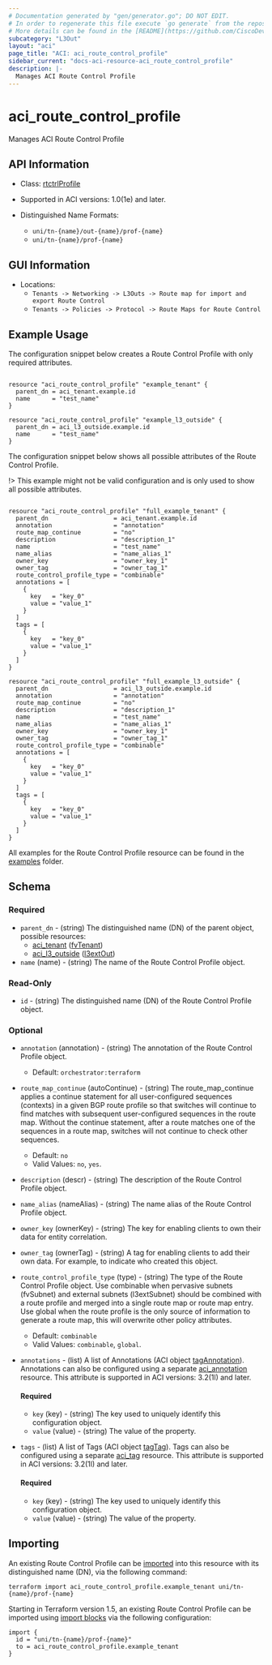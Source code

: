```yaml
---
# Documentation generated by "gen/generator.go"; DO NOT EDIT.
# In order to regenerate this file execute `go generate` from the repository root.
# More details can be found in the [README](https://github.com/CiscoDevNet/terraform-provider-aci/blob/master/README.md).
subcategory: "L3Out"
layout: "aci"
page_title: "ACI: aci_route_control_profile"
sidebar_current: "docs-aci-resource-aci_route_control_profile"
description: |-
  Manages ACI Route Control Profile
---
```


# aci_route_control_profile #

Manages ACI Route Control Profile



## API Information ##

* Class: [rtctrlProfile](https://pubhub.devnetcloud.com/media/model-doc-latest/docs/app/index.html#/objects/rtctrlProfile/overview)

* Supported in ACI versions: 1.0(1e) and later.

* Distinguished Name Formats:
  - `uni/tn-{name}/out-{name}/prof-{name}`
  - `uni/tn-{name}/prof-{name}`

## GUI Information ##

* Locations:
  - `Tenants -> Networking -> L3Outs -> Route map for import and export Route Control`
  - `Tenants -> Policies -> Protocol -> Route Maps for Route Control`

## Example Usage ##

The configuration snippet below creates a Route Control Profile with only required attributes.

```hcl

resource "aci_route_control_profile" "example_tenant" {
  parent_dn = aci_tenant.example.id
  name      = "test_name"
}

resource "aci_route_control_profile" "example_l3_outside" {
  parent_dn = aci_l3_outside.example.id
  name      = "test_name"
}

```
The configuration snippet below shows all possible attributes of the Route Control Profile.

!> This example might not be valid configuration and is only used to show all possible attributes.

```hcl

resource "aci_route_control_profile" "full_example_tenant" {
  parent_dn                  = aci_tenant.example.id
  annotation                 = "annotation"
  route_map_continue         = "no"
  description                = "description_1"
  name                       = "test_name"
  name_alias                 = "name_alias_1"
  owner_key                  = "owner_key_1"
  owner_tag                  = "owner_tag_1"
  route_control_profile_type = "combinable"
  annotations = [
    {
      key   = "key_0"
      value = "value_1"
    }
  ]
  tags = [
    {
      key   = "key_0"
      value = "value_1"
    }
  ]
}

resource "aci_route_control_profile" "full_example_l3_outside" {
  parent_dn                  = aci_l3_outside.example.id
  annotation                 = "annotation"
  route_map_continue         = "no"
  description                = "description_1"
  name                       = "test_name"
  name_alias                 = "name_alias_1"
  owner_key                  = "owner_key_1"
  owner_tag                  = "owner_tag_1"
  route_control_profile_type = "combinable"
  annotations = [
    {
      key   = "key_0"
      value = "value_1"
    }
  ]
  tags = [
    {
      key   = "key_0"
      value = "value_1"
    }
  ]
}

```

All examples for the Route Control Profile resource can be found in the [examples](https://github.com/CiscoDevNet/terraform-provider-aci/tree/master/examples/resources/aci_route_control_profile) folder.

## Schema ##

### Required ###

* `parent_dn` - (string) The distinguished name (DN) of the parent object, possible resources:
  - [aci_tenant](https://registry.terraform.io/providers/CiscoDevNet/aci/latest/docs/resources/tenant) ([fvTenant](https://pubhub.devnetcloud.com/media/model-doc-latest/docs/app/index.html#/objects/fvTenant/overview))
  - [aci_l3_outside](https://registry.terraform.io/providers/CiscoDevNet/aci/latest/docs/resources/l3_outside) ([l3extOut](https://pubhub.devnetcloud.com/media/model-doc-latest/docs/app/index.html#/objects/l3extOut/overview))
* `name` (name) - (string) The name of the Route Control Profile object.

### Read-Only ###

* `id` - (string) The distinguished name (DN) of the Route Control Profile object.

### Optional ###

* `annotation` (annotation) - (string) The annotation of the Route Control Profile object.
  - Default: `orchestrator:terraform`
* `route_map_continue` (autoContinue) - (string) The route_map_continue applies a continue statement for all user-configured sequences (contexts) in a given BGP route profile so that switches will continue to find matches with subsequent user-configured sequences in the route map. Without the continue statement, after a route matches one of the sequences in a route map, switches will not continue to check other sequences.
  - Default: `no`
  - Valid Values: `no`, `yes`.
* `description` (descr) - (string) The description of the Route Control Profile object.
* `name_alias` (nameAlias) - (string) The name alias of the Route Control Profile object.
* `owner_key` (ownerKey) - (string) The key for enabling clients to own their data for entity correlation.
* `owner_tag` (ownerTag) - (string) A tag for enabling clients to add their own data. For example, to indicate who created this object.
* `route_control_profile_type` (type) - (string) The type of the Route Control Profile object. Use combinable when pervasive subnets (fvSubnet) and external subnets (l3extSubnet) should be combined with a route profile and merged into a single route map or route map entry. Use global when the route profile is the only source of information to generate a route map, this will overwrite other policy attributes.
  - Default: `combinable`
  - Valid Values: `combinable`, `global`.

* `annotations` - (list) A list of Annotations (ACI object [tagAnnotation](https://pubhub.devnetcloud.com/media/model-doc-latest/docs/app/index.html#/objects/tagAnnotation/overview)). Annotations can also be configured using a separate [aci_annotation](https://registry.terraform.io/providers/CiscoDevNet/aci/latest/docs/resources/annotation) resource. This attribute is supported in ACI versions: 3.2(1l) and later.
  
  #### Required ####
  
  * `key` (key) - (string) The key used to uniquely identify this configuration object.
  * `value` (value) - (string) The value of the property.

* `tags` - (list) A list of Tags (ACI object [tagTag](https://pubhub.devnetcloud.com/media/model-doc-latest/docs/app/index.html#/objects/tagTag/overview)). Tags can also be configured using a separate [aci_tag](https://registry.terraform.io/providers/CiscoDevNet/aci/latest/docs/resources/tag) resource. This attribute is supported in ACI versions: 3.2(1l) and later.
  
  #### Required ####
  
  * `key` (key) - (string) The key used to uniquely identify this configuration object.
  * `value` (value) - (string) The value of the property.

## Importing

An existing Route Control Profile can be [imported](https://www.terraform.io/docs/import/index.html) into this resource with its distinguished name (DN), via the following command:

```
terraform import aci_route_control_profile.example_tenant uni/tn-{name}/prof-{name}
```

Starting in Terraform version 1.5, an existing Route Control Profile can be imported
using [import blocks](https://developer.hashicorp.com/terraform/language/import) via the following configuration:

```
import {
  id = "uni/tn-{name}/prof-{name}"
  to = aci_route_control_profile.example_tenant
}
```
